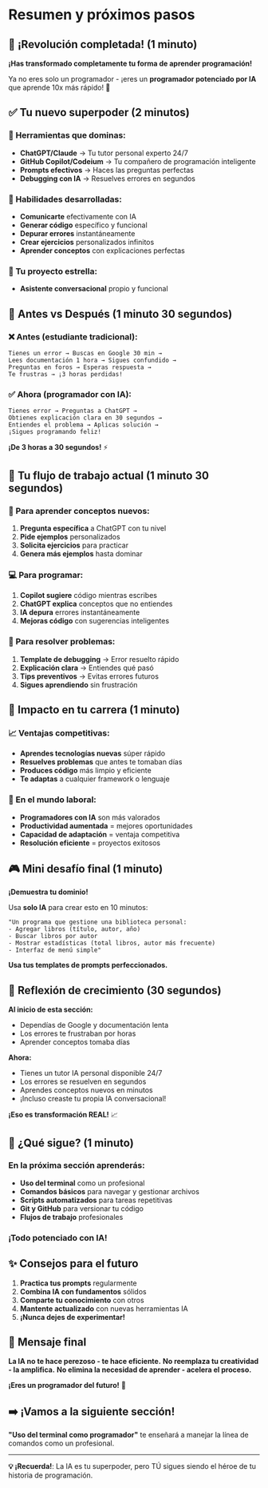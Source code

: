 # Resumen y próximos pasos

## 🎉 ¡Revolución completada! (1 minuto)

**¡Has transformado completamente tu forma de aprender programación!**

Ya no eres solo un programador - ¡eres un **programador potenciado por IA** que aprende 10x más rápido! 🚀

## ✅ Tu nuevo superpoder (2 minutos)

### 🤖 Herramientas que dominas:

- **ChatGPT/Claude** → Tu tutor personal experto 24/7
- **GitHub Copilot/Codeium** → Tu compañero de programación inteligente
- **Prompts efectivos** → Haces las preguntas perfectas
- **Debugging con IA** → Resuelves errores en segundos

### 🧠 Habilidades desarrolladas:

- **Comunicarte** efectivamente con IA
- **Generar código** específico y funcional
- **Depurar errores** instantáneamente
- **Crear ejercicios** personalizados infinitos
- **Aprender conceptos** con explicaciones perfectas

### 🎯 Tu proyecto estrella:

- **Asistente conversacional** propio y funcional

## 🔄 Antes vs Después (1 minuto 30 segundos)

### ❌ Antes (estudiante tradicional):

```
Tienes un error → Buscas en Google 30 min →
Lees documentación 1 hora → Sigues confundido →
Preguntas en foros → Esperas respuesta →
Te frustras → ¡3 horas perdidas!
```

### ✅ Ahora (programador con IA):

```
Tienes error → Preguntas a ChatGPT →
Obtienes explicación clara en 30 segundos →
Entiendes el problema → Aplicas solución →
¡Sigues programando feliz!
```

**¡De 3 horas a 30 segundos!** ⚡

## 🌟 Tu flujo de trabajo actual (1 minuto 30 segundos)

### 🎯 Para aprender conceptos nuevos:

1. **Pregunta específica** a ChatGPT con tu nivel
2. **Pide ejemplos** personalizados
3. **Solicita ejercicios** para practicar
4. **Genera más ejemplos** hasta dominar

### 💻 Para programar:

1. **Copilot sugiere** código mientras escribes
2. **ChatGPT explica** conceptos que no entiendes
3. **IA depura** errores instantáneamente
4. **Mejoras código** con sugerencias inteligentes

### 🔧 Para resolver problemas:

1. **Template de debugging** → Error resuelto rápido
2. **Explicación clara** → Entiendes qué pasó
3. **Tips preventivos** → Evitas errores futuros
4. **Sigues aprendiendo** sin frustración

## 🚀 Impacto en tu carrera (1 minuto)

### 📈 Ventajas competitivas:

- **Aprendes tecnologías nuevas** súper rápido
- **Resuelves problemas** que antes te tomaban días
- **Produces código** más limpio y eficiente
- **Te adaptas** a cualquier framework o lenguaje

### 💼 En el mundo laboral:

- **Programadores con IA** son más valorados
- **Productividad aumentada** = mejores oportunidades
- **Capacidad de adaptación** = ventaja competitiva
- **Resolución eficiente** = proyectos exitosos

## 🎮 Mini desafío final (1 minuto)

**¡Demuestra tu dominio!**

Usa **solo IA** para crear esto en 10 minutos:

```
"Un programa que gestione una biblioteca personal:
- Agregar libros (título, autor, año)
- Buscar libros por autor
- Mostrar estadísticas (total libros, autor más frecuente)
- Interfaz de menú simple"
```

**Usa tus templates de prompts perfeccionados.**

## 🌟 Reflexión de crecimiento (30 segundos)

**Al inicio de esta sección:**

- Dependías de Google y documentación lenta
- Los errores te frustraban por horas
- Aprender conceptos tomaba días

**Ahora:**

- Tienes un tutor IA personal disponible 24/7
- Los errores se resuelven en segundos
- Aprendes conceptos nuevos en minutos
- ¡Incluso creaste tu propia IA conversacional!

**¡Eso es transformación REAL!** 📈

## 🔮 ¿Qué sigue? (1 minuto)

### En la próxima sección aprenderás:

- **Uso del terminal** como un profesional
- **Comandos básicos** para navegar y gestionar archivos
- **Scripts automatizados** para tareas repetitivas
- **Git y GitHub** para versionar tu código
- **Flujos de trabajo** profesionales

### ¡Todo potenciado con IA!

## ✨ Consejos para el futuro

1. **Practica tus prompts** regularmente
2. **Combina IA con fundamentos** sólidos
3. **Comparte tu conocimiento** con otros
4. **Mantente actualizado** con nuevas herramientas IA
5. **¡Nunca dejes de experimentar!**

## 🎯 Mensaje final

**La IA no te hace perezoso - te hace eficiente.**
**No reemplaza tu creatividad - la amplifica.**
**No elimina la necesidad de aprender - acelera el proceso.**

**¡Eres un programador del futuro!** 🚀

## ➡️ ¡Vamos a la siguiente sección!

**"Uso del terminal como programador"** te enseñará a manejar la línea de comandos como un profesional.

---

**💡 ¡Recuerda!**: La IA es tu superpoder, pero TÚ sigues siendo el héroe de tu historia de programación.
